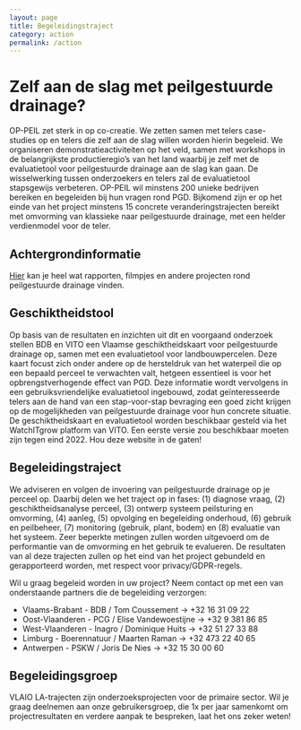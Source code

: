 ```yaml
---
layout: page
title: Begeleidingstraject
category: action
permalink: /action
---
```


# Zelf aan de slag met peilgestuurde drainage?
OP-PEIL zet sterk in op co-creatie. We zetten samen met telers case-studies op en telers die zelf aan de slag willen worden hierin begeleid. 
We organiseren demonstratieactiviteiten op het veld, samen met workshops in de belangrijkste productieregio’s van het land waarbij je zelf met de evaluatietool voor peilgestuurde drainage aan de slag 
kan gaan. De wisselwerking tussen onderzoekers en telers zal de evaluatietool stapsgewijs verbeteren. 
OP-PEIL wil minstens 200 unieke bedrijven bereiken en begeleiden bij hun vragen rond PGD. 
Bijkomend zijn er op het einde van het project minstens 15 concrete veranderingstrajecten bereikt met omvorming van klassieke naar peilgestuurde drainage, met een helder verdienmodel 
voor de teler.


## Achtergrondinformatie

[Hier](https://sarahgarre.github.io/op-peil/documentation) kan je heel wat rapporten, filmpjes en andere projecten rond peilgestuurde drainage vinden.

## Geschiktheidstool 
Op basis van de resultaten en inzichten uit dit en voorgaand onderzoek stellen BDB en VITO een Vlaamse geschiktheidskaart voor peilgestuurde drainage op, samen met een evaluatietool voor landbouwpercelen. Deze kaart focust zich onder andere op de hersteldruk van het waterpeil die op een bepaald perceel te verwachten valt, hetgeen essentieel is voor het opbrengstverhogende effect van PGD. Deze informatie wordt vervolgens in een gebruiksvriendelijke evaluatietool ingebouwd, zodat geïnteresseerde telers aan de hand van een stap-voor-stap bevraging een goed zicht krijgen op de mogelijkheden van peilgestuurde drainage voor hun concrete situatie. De geschiktheidskaart en evaluatietool worden  beschikbaar gesteld via het WatchITgrow platform van VITO. Een eerste versie zou beschikbaar moeten zijn tegen eind 2022. Hou deze website in de gaten!

## Begeleidingstraject 
We adviseren en volgen de invoering van peilgestuurde drainage op je perceel op. Daarbij delen we het traject op in fases: (1) diagnose vraag, (2) geschiktheidsanalyse perceel, (3) ontwerp systeem peilsturing en omvorming, (4) aanleg, (5) opvolging en begeleiding onderhoud, (6) gebruik en peilbeheer, (7) monitoring (gebruik, plant, bodem) en (8) evaluatie van het systeem. Zeer beperkte metingen zullen worden uitgevoerd om de performantie van de omvorming en het gebruik te evalueren. De resultaten van al deze trajecten zullen op het eind van het project gebundeld en gerapporteerd worden, met respect voor privacy/GDPR-regels.

Wil u graag begeleid worden in uw project? Neem contact op met een van onderstaande partners die de begeleiding verzorgen:
- Vlaams-Brabant - BDB / Tom Coussement -> +32 16 31 09 22
- Oost-Vlaanderen - PCG / Elise Vandewoestijne -> +32 9 381 86 85
- West-Vlaanderen - Inagro / Dominique Huits -> +32 51 27 33 88
- Limburg - Boerennatuur / Maarten Raman -> +32 473 22 40 65
- Antwerpen - PSKW / Joris De Nies -> +32 15 30 00 60

## Begeleidingsgroep

VLAIO LA-trajecten zijn onderzoeksprojecten voor de primaire sector. 
Wil je graag deelnemen aan onze gebruikersgroep, die 1x per jaar samenkomt om projectresultaten 
en verdere aanpak te bespreken, laat het ons zeker weten!
